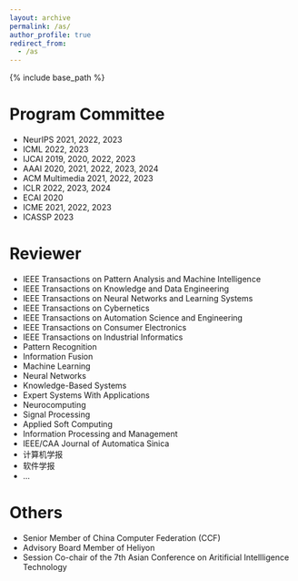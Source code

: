 ```yaml
---
layout: archive
permalink: /as/
author_profile: true
redirect_from:
  - /as
---
```

<!-- Google tag (gtag.js) -->
<script async src="https://www.googletagmanager.com/gtag/js?id=G-T0S164QJL9"></script>
<script>
  window.dataLayer = window.dataLayer || [];
  function gtag(){dataLayer.push(arguments);}
  gtag('js', new Date());

  gtag('config', 'G-T0S164QJL9');
</script>
{% include base_path %}

Program Committee
======
* NeurIPS 2021, 2022, 2023
* ICML 2022, 2023
* IJCAI 2019, 2020, 2022, 2023
* AAAI 2020, 2021, 2022, 2023, 2024
* ACM Multimedia 2021, 2022, 2023
* ICLR 2022, 2023, 2024
* ECAI 2020
* ICME 2021, 2022, 2023
* ICASSP 2023

Reviewer
======
* IEEE Transactions on Pattern Analysis and Machine Intelligence
* IEEE Transactions on Knowledge and Data Engineering 
* IEEE Transactions on Neural Networks and Learning Systems
* IEEE Transactions on Cybernetics
* IEEE Transactions on Automation Science and Engineering
* IEEE Transactions on Consumer Electronics
* IEEE Transactions on Industrial Informatics
* Pattern Recognition
* Information Fusion
* Machine Learning
* Neural Networks
* Knowledge-Based Systems
* Expert Systems With Applications
* Neurocomputing
* Signal Processing
* Applied Soft Computing
* Information Processing and Management
* IEEE/CAA Journal of Automatica Sinica
* 计算机学报
* 软件学报
* ...

Others
======
* Senior Member of China Computer Federation (CCF)
* Advisory Board Member of Heliyon
* Session Co-chair of the 7th Asian Conference on Aritificial Intellligence Technology
